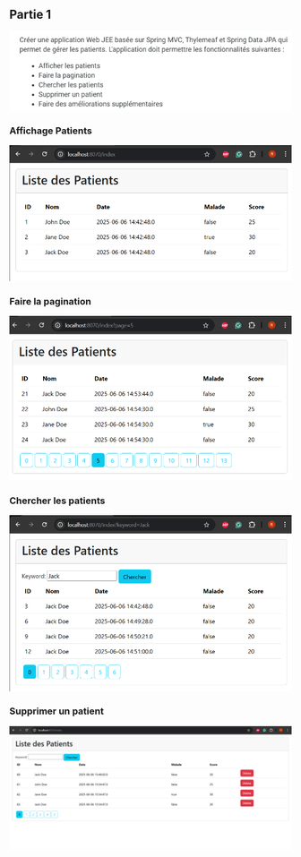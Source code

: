 <h2>Partie 1</h2>
<img src="captures/img.png">

<h3>Affichage Patients</h3>
<img src="captures/img_1.png">


<h3>Faire la pagination</h3>
<img src="captures/img_2.png">


<h3>Chercher les patients</h3>
<img src="captures/img_3.png">

<h3>Supprimer un patient</h3>
<img src="captures/img_4.png">